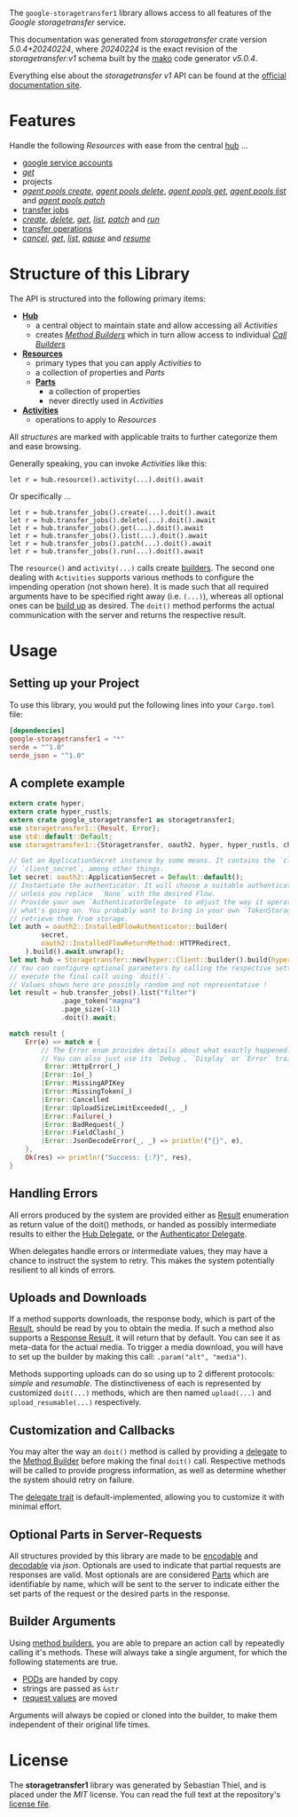 <!---
DO NOT EDIT !
This file was generated automatically from 'src/generator/templates/api/README.md.mako'
DO NOT EDIT !
-->
The `google-storagetransfer1` library allows access to all features of the *Google storagetransfer* service.

This documentation was generated from *storagetransfer* crate version *5.0.4+20240224*, where *20240224* is the exact revision of the *storagetransfer:v1* schema built by the [mako](http://www.makotemplates.org/) code generator *v5.0.4*.

Everything else about the *storagetransfer* *v1* API can be found at the
[official documentation site](https://cloud.google.com/storage-transfer/docs).
# Features

Handle the following *Resources* with ease from the central [hub](https://docs.rs/google-storagetransfer1/5.0.4+20240224/google_storagetransfer1/Storagetransfer) ... 

* [google service accounts](https://docs.rs/google-storagetransfer1/5.0.4+20240224/google_storagetransfer1/api::GoogleServiceAccount)
 * [*get*](https://docs.rs/google-storagetransfer1/5.0.4+20240224/google_storagetransfer1/api::GoogleServiceAccountGetCall)
* projects
 * [*agent pools create*](https://docs.rs/google-storagetransfer1/5.0.4+20240224/google_storagetransfer1/api::ProjectAgentPoolCreateCall), [*agent pools delete*](https://docs.rs/google-storagetransfer1/5.0.4+20240224/google_storagetransfer1/api::ProjectAgentPoolDeleteCall), [*agent pools get*](https://docs.rs/google-storagetransfer1/5.0.4+20240224/google_storagetransfer1/api::ProjectAgentPoolGetCall), [*agent pools list*](https://docs.rs/google-storagetransfer1/5.0.4+20240224/google_storagetransfer1/api::ProjectAgentPoolListCall) and [*agent pools patch*](https://docs.rs/google-storagetransfer1/5.0.4+20240224/google_storagetransfer1/api::ProjectAgentPoolPatchCall)
* [transfer jobs](https://docs.rs/google-storagetransfer1/5.0.4+20240224/google_storagetransfer1/api::TransferJob)
 * [*create*](https://docs.rs/google-storagetransfer1/5.0.4+20240224/google_storagetransfer1/api::TransferJobCreateCall), [*delete*](https://docs.rs/google-storagetransfer1/5.0.4+20240224/google_storagetransfer1/api::TransferJobDeleteCall), [*get*](https://docs.rs/google-storagetransfer1/5.0.4+20240224/google_storagetransfer1/api::TransferJobGetCall), [*list*](https://docs.rs/google-storagetransfer1/5.0.4+20240224/google_storagetransfer1/api::TransferJobListCall), [*patch*](https://docs.rs/google-storagetransfer1/5.0.4+20240224/google_storagetransfer1/api::TransferJobPatchCall) and [*run*](https://docs.rs/google-storagetransfer1/5.0.4+20240224/google_storagetransfer1/api::TransferJobRunCall)
* [transfer operations](https://docs.rs/google-storagetransfer1/5.0.4+20240224/google_storagetransfer1/api::TransferOperation)
 * [*cancel*](https://docs.rs/google-storagetransfer1/5.0.4+20240224/google_storagetransfer1/api::TransferOperationCancelCall), [*get*](https://docs.rs/google-storagetransfer1/5.0.4+20240224/google_storagetransfer1/api::TransferOperationGetCall), [*list*](https://docs.rs/google-storagetransfer1/5.0.4+20240224/google_storagetransfer1/api::TransferOperationListCall), [*pause*](https://docs.rs/google-storagetransfer1/5.0.4+20240224/google_storagetransfer1/api::TransferOperationPauseCall) and [*resume*](https://docs.rs/google-storagetransfer1/5.0.4+20240224/google_storagetransfer1/api::TransferOperationResumeCall)




# Structure of this Library

The API is structured into the following primary items:

* **[Hub](https://docs.rs/google-storagetransfer1/5.0.4+20240224/google_storagetransfer1/Storagetransfer)**
    * a central object to maintain state and allow accessing all *Activities*
    * creates [*Method Builders*](https://docs.rs/google-storagetransfer1/5.0.4+20240224/google_storagetransfer1/client::MethodsBuilder) which in turn
      allow access to individual [*Call Builders*](https://docs.rs/google-storagetransfer1/5.0.4+20240224/google_storagetransfer1/client::CallBuilder)
* **[Resources](https://docs.rs/google-storagetransfer1/5.0.4+20240224/google_storagetransfer1/client::Resource)**
    * primary types that you can apply *Activities* to
    * a collection of properties and *Parts*
    * **[Parts](https://docs.rs/google-storagetransfer1/5.0.4+20240224/google_storagetransfer1/client::Part)**
        * a collection of properties
        * never directly used in *Activities*
* **[Activities](https://docs.rs/google-storagetransfer1/5.0.4+20240224/google_storagetransfer1/client::CallBuilder)**
    * operations to apply to *Resources*

All *structures* are marked with applicable traits to further categorize them and ease browsing.

Generally speaking, you can invoke *Activities* like this:

```Rust,ignore
let r = hub.resource().activity(...).doit().await
```

Or specifically ...

```ignore
let r = hub.transfer_jobs().create(...).doit().await
let r = hub.transfer_jobs().delete(...).doit().await
let r = hub.transfer_jobs().get(...).doit().await
let r = hub.transfer_jobs().list(...).doit().await
let r = hub.transfer_jobs().patch(...).doit().await
let r = hub.transfer_jobs().run(...).doit().await
```

The `resource()` and `activity(...)` calls create [builders][builder-pattern]. The second one dealing with `Activities` 
supports various methods to configure the impending operation (not shown here). It is made such that all required arguments have to be 
specified right away (i.e. `(...)`), whereas all optional ones can be [build up][builder-pattern] as desired.
The `doit()` method performs the actual communication with the server and returns the respective result.

# Usage

## Setting up your Project

To use this library, you would put the following lines into your `Cargo.toml` file:

```toml
[dependencies]
google-storagetransfer1 = "*"
serde = "^1.0"
serde_json = "^1.0"
```

## A complete example

```Rust
extern crate hyper;
extern crate hyper_rustls;
extern crate google_storagetransfer1 as storagetransfer1;
use storagetransfer1::{Result, Error};
use std::default::Default;
use storagetransfer1::{Storagetransfer, oauth2, hyper, hyper_rustls, chrono, FieldMask};

// Get an ApplicationSecret instance by some means. It contains the `client_id` and 
// `client_secret`, among other things.
let secret: oauth2::ApplicationSecret = Default::default();
// Instantiate the authenticator. It will choose a suitable authentication flow for you, 
// unless you replace  `None` with the desired Flow.
// Provide your own `AuthenticatorDelegate` to adjust the way it operates and get feedback about 
// what's going on. You probably want to bring in your own `TokenStorage` to persist tokens and
// retrieve them from storage.
let auth = oauth2::InstalledFlowAuthenticator::builder(
        secret,
        oauth2::InstalledFlowReturnMethod::HTTPRedirect,
    ).build().await.unwrap();
let mut hub = Storagetransfer::new(hyper::Client::builder().build(hyper_rustls::HttpsConnectorBuilder::new().with_native_roots().https_or_http().enable_http1().build()), auth);
// You can configure optional parameters by calling the respective setters at will, and
// execute the final call using `doit()`.
// Values shown here are possibly random and not representative !
let result = hub.transfer_jobs().list("filter")
             .page_token("magna")
             .page_size(-11)
             .doit().await;

match result {
    Err(e) => match e {
        // The Error enum provides details about what exactly happened.
        // You can also just use its `Debug`, `Display` or `Error` traits
         Error::HttpError(_)
        |Error::Io(_)
        |Error::MissingAPIKey
        |Error::MissingToken(_)
        |Error::Cancelled
        |Error::UploadSizeLimitExceeded(_, _)
        |Error::Failure(_)
        |Error::BadRequest(_)
        |Error::FieldClash(_)
        |Error::JsonDecodeError(_, _) => println!("{}", e),
    },
    Ok(res) => println!("Success: {:?}", res),
}

```
## Handling Errors

All errors produced by the system are provided either as [Result](https://docs.rs/google-storagetransfer1/5.0.4+20240224/google_storagetransfer1/client::Result) enumeration as return value of
the doit() methods, or handed as possibly intermediate results to either the 
[Hub Delegate](https://docs.rs/google-storagetransfer1/5.0.4+20240224/google_storagetransfer1/client::Delegate), or the [Authenticator Delegate](https://docs.rs/yup-oauth2/*/yup_oauth2/trait.AuthenticatorDelegate.html).

When delegates handle errors or intermediate values, they may have a chance to instruct the system to retry. This 
makes the system potentially resilient to all kinds of errors.

## Uploads and Downloads
If a method supports downloads, the response body, which is part of the [Result](https://docs.rs/google-storagetransfer1/5.0.4+20240224/google_storagetransfer1/client::Result), should be
read by you to obtain the media.
If such a method also supports a [Response Result](https://docs.rs/google-storagetransfer1/5.0.4+20240224/google_storagetransfer1/client::ResponseResult), it will return that by default.
You can see it as meta-data for the actual media. To trigger a media download, you will have to set up the builder by making
this call: `.param("alt", "media")`.

Methods supporting uploads can do so using up to 2 different protocols: 
*simple* and *resumable*. The distinctiveness of each is represented by customized 
`doit(...)` methods, which are then named `upload(...)` and `upload_resumable(...)` respectively.

## Customization and Callbacks

You may alter the way an `doit()` method is called by providing a [delegate](https://docs.rs/google-storagetransfer1/5.0.4+20240224/google_storagetransfer1/client::Delegate) to the 
[Method Builder](https://docs.rs/google-storagetransfer1/5.0.4+20240224/google_storagetransfer1/client::CallBuilder) before making the final `doit()` call. 
Respective methods will be called to provide progress information, as well as determine whether the system should 
retry on failure.

The [delegate trait](https://docs.rs/google-storagetransfer1/5.0.4+20240224/google_storagetransfer1/client::Delegate) is default-implemented, allowing you to customize it with minimal effort.

## Optional Parts in Server-Requests

All structures provided by this library are made to be [encodable](https://docs.rs/google-storagetransfer1/5.0.4+20240224/google_storagetransfer1/client::RequestValue) and 
[decodable](https://docs.rs/google-storagetransfer1/5.0.4+20240224/google_storagetransfer1/client::ResponseResult) via *json*. Optionals are used to indicate that partial requests are responses 
are valid.
Most optionals are are considered [Parts](https://docs.rs/google-storagetransfer1/5.0.4+20240224/google_storagetransfer1/client::Part) which are identifiable by name, which will be sent to 
the server to indicate either the set parts of the request or the desired parts in the response.

## Builder Arguments

Using [method builders](https://docs.rs/google-storagetransfer1/5.0.4+20240224/google_storagetransfer1/client::CallBuilder), you are able to prepare an action call by repeatedly calling it's methods.
These will always take a single argument, for which the following statements are true.

* [PODs][wiki-pod] are handed by copy
* strings are passed as `&str`
* [request values](https://docs.rs/google-storagetransfer1/5.0.4+20240224/google_storagetransfer1/client::RequestValue) are moved

Arguments will always be copied or cloned into the builder, to make them independent of their original life times.

[wiki-pod]: http://en.wikipedia.org/wiki/Plain_old_data_structure
[builder-pattern]: http://en.wikipedia.org/wiki/Builder_pattern
[google-go-api]: https://github.com/google/google-api-go-client

# License
The **storagetransfer1** library was generated by Sebastian Thiel, and is placed 
under the *MIT* license.
You can read the full text at the repository's [license file][repo-license].

[repo-license]: https://github.com/Byron/google-apis-rsblob/main/LICENSE.md

